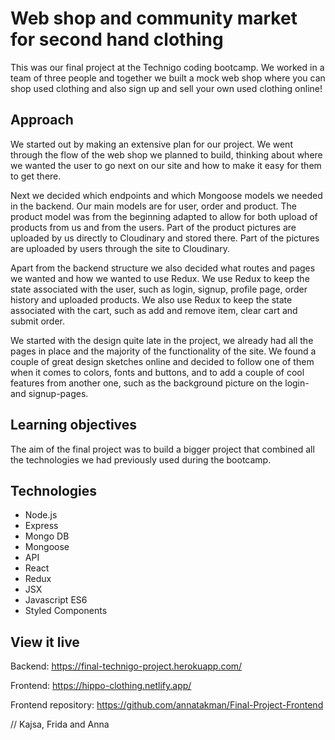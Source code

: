 # Web shop and community market for second hand clothing

This was our final project at the Technigo coding bootcamp. We worked in a team of three people and together we built a mock web shop where you can shop used clothing and also sign up and sell your own used clothing online!

## Approach

We started out by making an extensive plan for our project. We went through the flow of the web shop we planned to build, thinking about where we wanted the user to go next on our site and how to make it easy for them to get there. 

Next we decided which endpoints and which Mongoose models we needed in the backend. Our main models are for user, order and product. The product model was from the beginning adapted to allow for both upload of products from us and from the users. Part of the product pictures are uploaded by us directly to Cloudinary and stored there. Part of the pictures are uploaded by users through the site to Cloudinary. 

Apart from the backend structure we also decided what routes and pages we wanted and how we wanted to use Redux. We use Redux to keep the state associated with the user, such as login, signup, profile page, order history and uploaded products. We also use Redux to keep the state associated with the cart, such as add and remove item, clear cart and submit order. 

We started with the design quite late in the project, we already had all the pages in place and the majority of the functionality of the site. We found a couple of great design sketches online and decided to follow one of them when it comes to colors, fonts and buttons, and to add a couple of cool features from another one, such as the background picture on the login- and signup-pages. 

## Learning objectives

The aim of the final project was to build a bigger project that combined all the technologies we had previously used during the bootcamp. 

## Technologies

- Node.js
- Express
- Mongo DB
- Mongoose
- API
- React
- Redux
- JSX
- Javascript ES6
- Styled Components

## View it live

Backend: https://final-technigo-project.herokuapp.com/

Frontend: https://hippo-clothing.netlify.app/

Frontend repository: https://github.com/annatakman/Final-Project-Frontend

// Kajsa, Frida and Anna